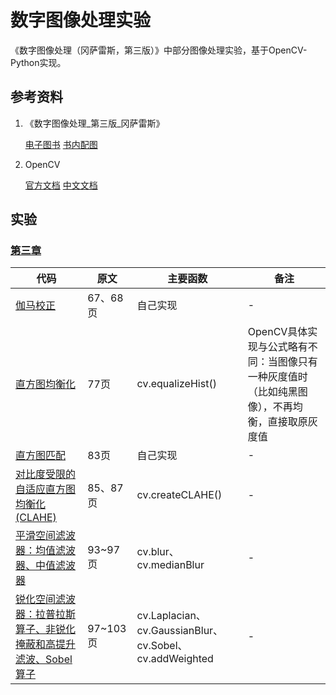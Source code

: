 # 数字图像处理实验

《数字图像处理（冈萨雷斯，第三版）》中部分图像处理实验，基于OpenCV-Python实现。

## 参考资料

1. 《数字图像处理_第三版_冈萨雷斯》

   [电子图书](./book/数字图像处理_第三版_冈萨雷斯.pdf)
   [书内配图](https://www.imageprocessingplace.com/DIP-3E/dip3e_book_images_downloads.htm)
2. OpenCV

   [官方文档](https://docs.opencv.org/4.7.0/d6/d00/tutorial_py_root.html)
   [中文文档](./book/opencv4.1中文文档.pdf)

## 实验

### [第三章](./src/CH03)

| 代码                                                             | 原文      | 主要函数                                                 | 备注                                                 |
|----------------------------------------------------------------|---------|------------------------------------------------------|----------------------------------------------------|
| [伽马校正](./src/CH03/ch03_2_3.py)                                 | 67、68页  | 自己实现                                                 | -                                                  |
| [直方图均衡化](./src/CH03/ch03_3_1.py)                               | 77页     | cv.equalizeHist()                                    | OpenCV具体实现与公式略有不同：当图像只有一种灰度值时（比如纯黑图像），不再均衡，直接取原灰度值 |
| [直方图匹配](./src/CH03/ch03_3_2.py)                                | 83页     | 自己实现                                                 | -                                                  |
| [对比度受限的自适应直方图均衡化(CLAHE)](./src/CH03/ch03_3_3.py)               | 85、87页  | cv.createCLAHE()                                     | -                                                  |
| [平滑空间滤波器：均值滤波器、中值滤波器](./src/CH03/ch03_5_all.py)                | 93~97 页 | cv.blur、cv.medianBlur                                | -                                                  |         
| [锐化空间滤波器：拉普拉斯算子、非锐化掩蔽和高提升滤波、Sobel算子](./src/CH03/ch03_6_all.py) | 97~103页 | cv.Laplacian、cv.GaussianBlur、cv.Sobel、cv.addWeighted | -                                                  |
